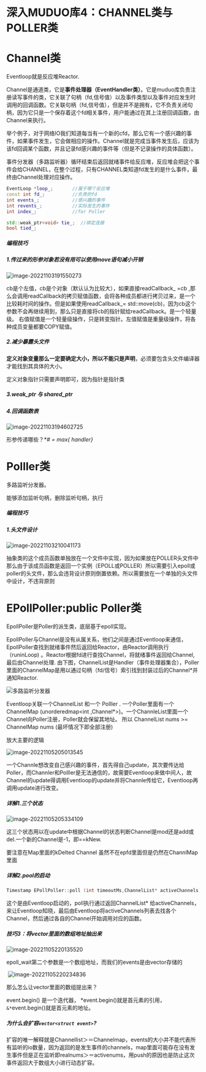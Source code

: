 # 深入MUDUO库4：CHANNEL类与POLLER类

# Channel类

Eventloop就是反应堆Reactor.

Channel是通道类，它是**事件处理器（EventHandler类）**。它是muduo库负责注册读写事件的类，它关联了句柄（fd,信号值）以及事件类型以及事件对应发生时调用的回调函数。它关联句柄（fd,信号值），但是并不是拥有，它不负责关闭句柄，因为它只是一个保存着这个fd相关事件，用户能通过在其上注册回调函数，由Channel来执行。

举个例子，对于网络IO我们知道每当有一个新的cfd，那么它有一个感兴趣的事件，如果事件发生，它会做相应的操作。Channel就是完成当事件发生后，应该为该fd回调某个函数，并且记录fd感兴趣的事件等（但是不记录操作的具体函数）。



事件分发器（多路监听器）循环结束后返回就绪事件给反应堆，反应堆会把这个事件会给CHANNEL，在整个过程，只有CHANNEL类知道fd发生的是什么事件，最终由Channel处理对应操作。



```cpp
EventLoop *loop_;       //属于哪个反应堆
const int fd_;          //负责的fd
int events_;            //感兴趣的事件
int revents_;           //实际发生的事件
int index_;				//for Poller

std::weak_ptr<void> tie_;  //绑定连接
bool tied_;
```





##### 编程技巧

##### 1.传过来的形参对象若没有用可以使用move语句减小开销

![image-20221103191550273](assets/image-20221103191550273.png)

cb是个左值，cb是个对象（默认认为比较大），如果直接readCallback_ =cb ,那么会调用readCallback的拷贝赋值函数，会将各种成员都进行拷贝过来，是一个比较耗时间的操作。但是如果使用readCallback_= std::move(cb)，因为cb这个参数不会再继续用到，那么只是直接将cb的指针赋给readCallback。是一个轻量级。       右值赋值是一个轻量级操作，只是转变指针。左值赋值是重量级操作，将各种成员变量都要COPY赋值。



##### 2.减少暴露头文件

**定义对象变量那么一定要确定大小，所以不能只是声明**，必须要包含头文件编译器才能找到其具体的大小。

定义对象指针只需要声明即可，因为指针是指针类



##### 3.weak_ptr 与 shared_ptr



##### 4.回调函数表

![image-20221103194602725](assets/image-20221103194602725.png)

形参传递哪些？**# =  max{ *handler}**









# Polller类

多路监听分发器。

能够添加监听句柄，删除监听句柄，执行

##### 编程技巧

##### 1.头文件设计

![image-20221103210041173](assets/image-20221103210041173.png)

抽象类的这个成员函数单独放在一个文件中实现，因为如果放在POLLER头文件中那么由于该成员函数是返回一个实例（EPOLL或POLLER）所以需要引入epoll或poller的头文件，那么会违背设计原则倒置依赖。所以需要放在一个单独的头文件中设计，不违背原则











# EPollPoller:public Poller类

EpollPoller是Poller的派生类，底层基于epoll实现。

EpollPoller与Channel是没有从属关系，他们之间是通过Eventloop来通信，EpollPoller查找到就绪事件然后返回给Reactor，由Reactor调用执行（runinLoop) 。Reactor根据fd进行查找Channel，将就绪事件返回给Channel,最后由Channel处理. 由下图，ChannelList是Handler（事件处理器集合），Poller里面的ChannelMap是用以通过句柄（fd/信号）索引找到封装过后的Channel*并通知Reactor.



![多路监听分发器](assets/多路监听分发器.png)

Eventloop关联一个ChannelList  和一个 Polller . 一个Poller里面有一个ChannelMap  (unorderedmap<int ,Channel*>)。一个ChannleList里面一个Channel向Poller注册，Poller就会保留其地址。 所以 ChannelList nums >=     ChannelMap nums (最坏情况下即全部注册)



放大主要的逻辑

![image-20221105205013545](assets/image-20221105205013545.png)







一个Channle想改变自己感兴趣的事件，首先得自己update，其次要传达给Poller，而Channler和Polller是无法通信的，故需要Eventloop来做中间人，故Channel的update得调用Eventloop的update并将Channle传给它，Eventloop再调用update进行改变。







##### 详解1.三个状态

![image-20221105205334109](assets/image-20221105205334109.png)

这三个状态用以在update中根据Channel的状态判断Channel是mod还是add或del.一个新的Channel是-1，即==kNew.

要注意在Map里面的kDelted Channel 虽然不在epfd里面但是仍然在ChannlMap里面

##### 详解2.pool的启动

```cpp
Timestamp EPollPoller::poll (int timeoutMs,ChannelList* activeChannels) 
```

这个是由Eventloop启动的，poll执行通过返回ChannelList* 给activeChannels，来让Eventloop知晓，最后由Eventloop将activeChannels列表去找各个Channel，然后通过各自的Channel开始调用对应的函数。







##### 技巧3：将vector里面的数组地址抽出来

![image-20221105220135520](assets/image-20221105220135520.png)

epoll_wait第二个参数是一个数组地址，而我们的events是由vector存储的

​							![image-20221105220234836](assets/image-20221105220234836.png)



那么怎么让vector里面的数组提出来？

event.begin() 是一个迭代器， *event.begin()就是首元素的引用，`&*`event.begin()就是首元素的地址。



##### 为什么会扩容`vector<struct event>`?

扩容的唯一解释就是Channellist＞＝Channelmap，events的大小并不能代表所有监听的io数量，因为返回的是发生事件的channels，map里面可能存在没有发生事件但是正在监听即realnums＞＝activenums，用push的原因也是防止这次事件返回大于数组大小进行动态扩容。
